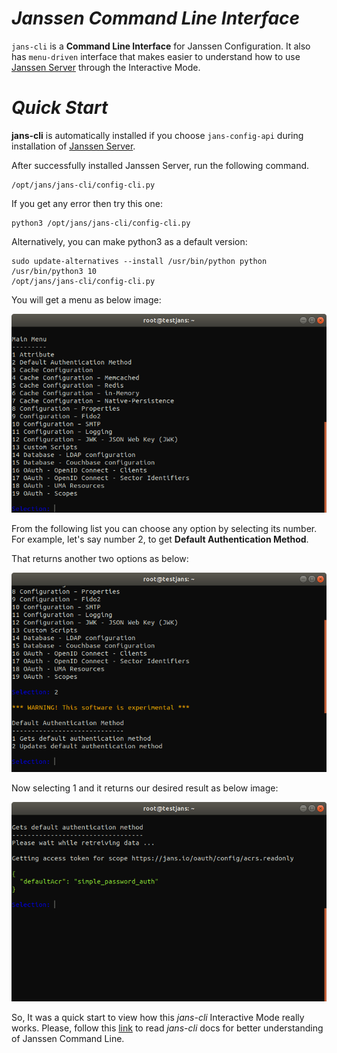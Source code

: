 # _Janssen Command Line Interface_
`jans-cli` is a **Command Line Interface** for Janssen Configuration. It also has `menu-driven` interface that makes easier to understand how to use [Janssen Server](https://github.com/JanssenProject/home) through the Interactive Mode.

# _Quick Start_

**jans-cli** is automatically installed if you choose `jans-config-api` during installation 
of [Janssen Server](https://github.com/JanssenProject/home).

After successfully installed Janssen Server, run the following command.
```
/opt/jans/jans-cli/config-cli.py
```
If you get any error then try this one:
```
python3 /opt/jans/jans-cli/config-cli.py
```

Alternatively, you can make python3 as a default version:
```
sudo update-alternatives --install /usr/bin/python python /usr/bin/python3 10
/opt/jans/jans-cli/config-cli.py
```

You will get a menu as below image:

![main-menu.png](docs/img/im-main.png)

From the following list you can choose any option by selecting its number. For example, let's say number 2,
to get **Default Authentication Method**.

That returns another two options as below:

![option-2-option.png](docs/img/im-default-auth-o2.png)

Now selecting 1 and it returns our desired result as below image:

![default-authentication-method.png](docs/img/im-cur-default-auth.png)

So, It was a quick start to view how this _jans-cli_ Interactive Mode really works. Please, follow this [link](docs) to read _jans-cli_ docs for better understanding of Janssen Command Line.
